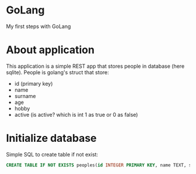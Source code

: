 # GoLang
My first steps with GoLang

# About application
This application is a simple REST app that stores people in database (here sqlite). People is golang's struct that store:
- id (primary key)
- name
- surname
- age
- hobby
- active (is active? which is int 1 as true or 0 as false)

# Initialize database

Simple SQL to create table if not exist:

```sql
CREATE TABLE IF NOT EXISTS peoples(id INTEGER PRIMARY KEY, name TEXT, surname TEXT, age INTEGER, hobby STRING, active INTEGER);
```